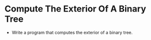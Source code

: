 # Compute The Exterior Of A Binary Tree

* Write a program that computes the exterior of a binary tree.
